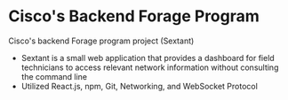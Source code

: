 # Cisco's Backend Forage Program
Cisco's backend Forage program project (Sextant)

- Sextant is a small web application that provides a dashboard for field technicians to access relevant network information without consulting the command line
- Utilized React.js, npm, Git, Networking, and WebSocket Protocol
